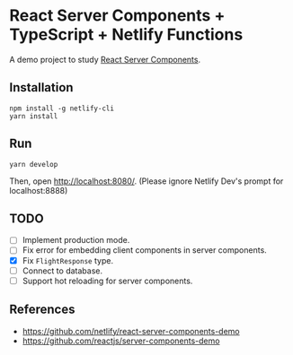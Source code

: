 # React Server Components + TypeScript + Netlify Functions

A demo project to study [React Server Components](https://reactjs.org/blog/2020/12/21/data-fetching-with-react-server-components.html).

## Installation

```shell
npm install -g netlify-cli
yarn install
```

## Run

```shell
yarn develop
```

Then, open [http://localhost:8080/](http://localhost:8080/). (Please ignore Netlify Dev's prompt for localhost:8888)

## TODO

- [ ] Implement production mode.
- [ ] Fix error for embedding client components in server components.
- [x] Fix `FlightResponse` type.
- [ ] Connect to database.
- [ ] Support hot reloading for server components.

## References

- https://github.com/netlify/react-server-components-demo
- https://github.com/reactjs/server-components-demo
